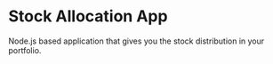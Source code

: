 # Stock Allocation App

Node.js based application that gives you the stock distribution in your portfolio.